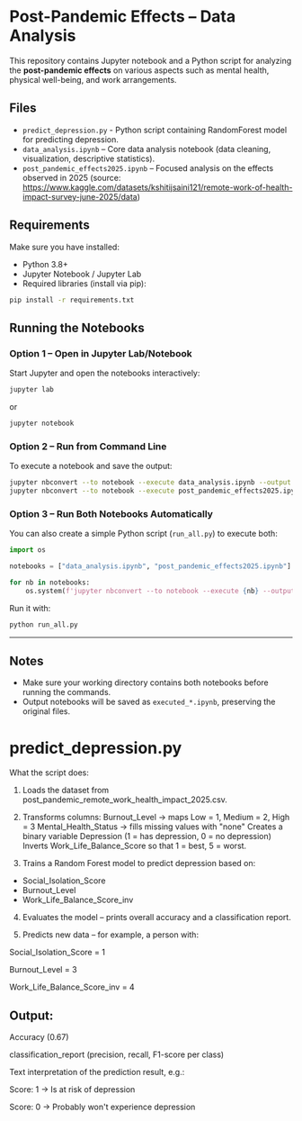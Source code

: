 # Post-Pandemic Effects – Data Analysis

This repository contains Jupyter notebook and a Python script for analyzing the **post-pandemic effects** on various aspects such as mental health, physical well-being, and work arrangements.

## Files

- `predict_depression.py` - Python script containing RandomForest model for predicting depression.
- `data_analysis.ipynb` – Core data analysis notebook (data cleaning, visualization, descriptive statistics).
- `post_pandemic_effects2025.ipynb` – Focused analysis on the effects observed in 2025 (source: https://www.kaggle.com/datasets/kshitijsaini121/remote-work-of-health-impact-survey-june-2025/data)

## Requirements

Make sure you have installed:

- Python 3.8+
- Jupyter Notebook / Jupyter Lab
- Required libraries (install via pip):

```bash
pip install -r requirements.txt
```

## Running the Notebooks

### Option 1 – Open in Jupyter Lab/Notebook
Start Jupyter and open the notebooks interactively:
```bash
jupyter lab
```
or
```bash
jupyter notebook
```

### Option 2 – Run from Command Line
To execute a notebook and save the output:

```bash
jupyter nbconvert --to notebook --execute data_analysis.ipynb --output executed_data_analysis.ipynb
jupyter nbconvert --to notebook --execute post_pandemic_effects2025.ipynb --output executed_post_pandemic_effects.ipynb
```

### Option 3 – Run Both Notebooks Automatically
You can also create a simple Python script (`run_all.py`) to execute both:

```python
import os

notebooks = ["data_analysis.ipynb", "post_pandemic_effects2025.ipynb"]

for nb in notebooks:
    os.system(f'jupyter nbconvert --to notebook --execute {nb} --output executed_{nb}')
```

Run it with:
```bash
python run_all.py
```

---

## Notes
- Make sure your working directory contains both notebooks before running the commands.
- Output notebooks will be saved as `executed_*.ipynb`, preserving the original files.

# predict_depression.py
What the script does:
1. Loads the dataset from post_pandemic_remote_work_health_impact_2025.csv.
2. Transforms columns:
  Burnout_Level → maps Low = 1, Medium = 2, High = 3
  Mental_Health_Status → fills missing values with "none"
  Creates a binary variable Depression (1 = has depression, 0 = no depression)
  Inverts Work_Life_Balance_Score so that 1 = best, 5 = worst.

3. Trains a Random Forest model to predict depression based on:
- Social_Isolation_Score
- Burnout_Level
- Work_Life_Balance_Score_inv

4. Evaluates the model – prints overall accuracy and a classification report.

5. Predicts new data – for example, a person with:

Social_Isolation_Score = 1

Burnout_Level = 3

Work_Life_Balance_Score_inv = 4

## Output:

Accuracy (0.67)

classification_report (precision, recall, F1-score per class)

Text interpretation of the prediction result, e.g.:

Score: 1 -> Is at risk of depression

Score: 0 -> Probably won't experience depression
